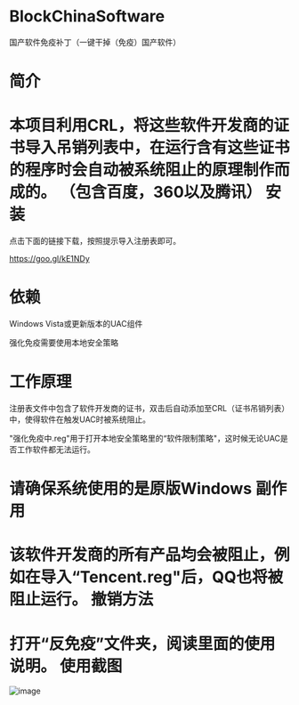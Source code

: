 BlockChinaSoftware
=====================

国产软件免疫补丁（一键干掉（免疫）国产软件）

简介
=====================
本项目利用CRL，将这些软件开发商的证书导入吊销列表中，在运行含有这些证书的程序时会自动被系统阻止的原理制作而成的。
（包含百度，360以及腾讯）
 安装
=====================
点击下面的链接下载，按照提示导入注册表即可。

https://goo.gl/kE1NDy

依赖
====================
Windows Vista或更新版本的UAC组件

强化免疫需要使用本地安全策略

工作原理
===========================================
注册表文件中包含了软件开发商的证书，双击后自动添加至CRL（证书吊销列表）中，使得软件在触发UAC时被系统阻止。

"强化免疫中.reg"用于打开本地安全策略里的“软件限制策略"，这时候无论UAC是否工作软件都无法运行。

请确保系统使用的是原版Windows
副作用
==========================================
该软件开发商的所有产品均会被阻止，例如在导入“Tencent.reg"后，QQ也将被阻止运行。
撤销方法
=========================================
打开“反免疫”文件夹，阅读里面的使用说明。
 使用截图
=========================================
![image](https://raw.githubusercontent.com/SCFWSE/BlockChinaSoftware/master/Screenshot.JPG)
